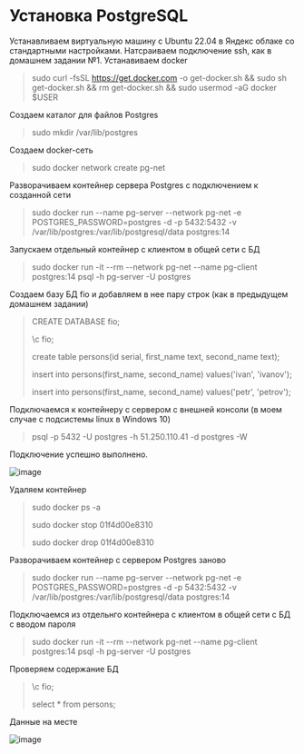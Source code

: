 # Установка PostgreSQL

Устанавливаем виртуальную машину с Ubuntu 22.04 в Яндекс облаке со стандартными настройками. Натсраиваем подключение ssh, как в домашнем задании №1. Устанавиваем docker
> sudo curl -fsSL https://get.docker.com -o get-docker.sh && sudo sh get-docker.sh && rm get-docker.sh && sudo usermod -aG docker $USER

Создаем каталог для файлов Postgres
> sudo mkdir /var/lib/postgres

Создаем docker-сеть
> sudo docker network create pg-net

Разворачиваем контейнер сервера Postgres с подключением к созданной сети
> sudo docker run --name pg-server --network pg-net -e POSTGRES_PASSWORD=postgres -d -p 5432:5432 -v /var/lib/postgres:/var/lib/postgresql/data postgres:14

Запускаем отдельный контейнер с клиентом в общей сети с БД
> sudo docker run -it --rm --network pg-net --name pg-client postgres:14 psql -h pg-server -U postgres

Создаем базу БД fio и добавляем в нее пару строк (как в предыдущем домашнем задании)
> CREATE DATABASE fio;
>
> \c fio;
>
> create table persons(id serial, first_name text, second_name text);
>
> insert into persons(first_name, second_name) values('ivan', 'ivanov');
> 
> insert into persons(first_name, second_name) values('petr', 'petrov');

Подключаемся к контейнеру с сервером с внешней консоли (в моем случае с подсистемы linux в Windows 10)
> psql -p 5432 -U postgres -h 51.250.110.41 -d postgres -W

Подключение успешно выполнено.

![image](https://user-images.githubusercontent.com/116566498/198812501-10b86c7d-c961-4e29-b133-e6c79aacd636.png)

Удаляем контейнер
> sudo docker ps -a
>
> sudo docker stop 01f4d00e8310
> 
> sudo docker drop 01f4d00e8310

Разворачиваем контейнер с сервером Postgres заново
>sudo docker run --name pg-server --network pg-net -e POSTGRES_PASSWORD=postgres -d -p 5432:5432 -v /var/lib/postgres:/var/lib/postgresql/data postgres:14

Подключаемся из отдельнго контейнера с клиентом в общей сети с БД с вводом пароля
> sudo docker run -it --rm --network pg-net --name pg-client postgres:14 psql -h pg-server -U postgres

Проверяем содержание БД
> \c fio;
> 
> select * from persons;

Данные на месте

![image](https://user-images.githubusercontent.com/116566498/198813372-b907c2ab-15be-481d-8096-be9e869a499a.png)




